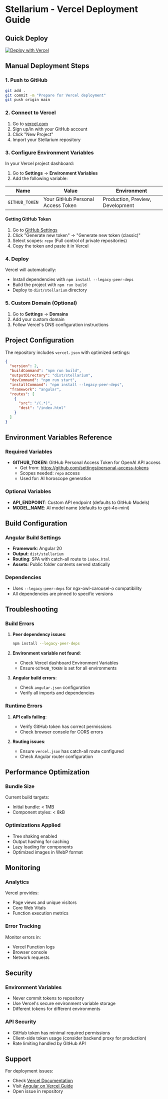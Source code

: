 # Stellarium - Vercel Deployment Guide

## Quick Deploy

[![Deploy with Vercel](https://vercel.com/button)](https://vercel.com/new/clone?repository-url=https://github.com/your-username/stellarium)

## Manual Deployment Steps

### 1. Push to GitHub

```bash
git add .
git commit -m "Prepare for Vercel deployment"
git push origin main
```

### 2. Connect to Vercel

1. Go to [vercel.com](https://vercel.com)
2. Sign up/in with your GitHub account
3. Click "New Project"
4. Import your Stellarium repository

### 3. Configure Environment Variables

In your Vercel project dashboard:

1. Go to **Settings** → **Environment Variables**
2. Add the following variable:

| Name | Value | Environment |
|------|-------|-------------|
| `GITHUB_TOKEN` | Your GitHub Personal Access Token | Production, Preview, Development |

#### Getting GitHub Token

1. Go to [GitHub Settings](https://github.com/settings/personal-access-tokens)
2. Click "Generate new token" → "Generate new token (classic)"
3. Select scopes: `repo` (Full control of private repositories)
4. Copy the token and paste it in Vercel

### 4. Deploy

Vercel will automatically:
- Install dependencies with `npm install --legacy-peer-deps`
- Build the project with `npm run build`
- Deploy to `dist/stellarium` directory

### 5. Custom Domain (Optional)

1. Go to **Settings** → **Domains**
2. Add your custom domain
3. Follow Vercel's DNS configuration instructions

## Project Configuration

The repository includes `vercel.json` with optimized settings:

```json
{
  "version": 2,
  "buildCommand": "npm run build",
  "outputDirectory": "dist/stellarium",
  "devCommand": "npm run start",
  "installCommand": "npm install --legacy-peer-deps",
  "framework": "angular",
  "routes": [
    {
      "src": "/(.*)",
      "dest": "/index.html"
    }
  ]
}
```

## Environment Variables Reference

### Required Variables

- **GITHUB_TOKEN**: GitHub Personal Access Token for OpenAI API access
  - Get from: https://github.com/settings/personal-access-tokens
  - Scopes needed: `repo` access
  - Used for: AI horoscope generation

### Optional Variables

- **API_ENDPOINT**: Custom API endpoint (defaults to GitHub Models)
- **MODEL_NAME**: AI model name (defaults to gpt-4o-mini)

## Build Configuration

### Angular Build Settings

- **Framework**: Angular 20
- **Output**: `dist/stellarium`
- **Routing**: SPA with catch-all route to `index.html`
- **Assets**: Public folder contents served statically

### Dependencies

- Uses `--legacy-peer-deps` for ngx-owl-carousel-o compatibility
- All dependencies are pinned to specific versions

## Troubleshooting

### Build Errors

1. **Peer dependency issues**:
   ```bash
   npm install --legacy-peer-deps
   ```

2. **Environment variable not found**:
   - Check Vercel dashboard Environment Variables
   - Ensure `GITHUB_TOKEN` is set for all environments

3. **Angular build errors**:
   - Check `angular.json` configuration
   - Verify all imports and dependencies

### Runtime Errors

1. **API calls failing**:
   - Verify GitHub token has correct permissions
   - Check browser console for CORS errors

2. **Routing issues**:
   - Ensure `vercel.json` has catch-all route configured
   - Check Angular router configuration

## Performance Optimization

### Bundle Size

Current build targets:
- Initial bundle: < 1MB
- Component styles: < 8kB

### Optimizations Applied

- Tree shaking enabled
- Output hashing for caching
- Lazy loading for components
- Optimized images in WebP format

## Monitoring

### Analytics

Vercel provides:
- Page views and unique visitors
- Core Web Vitals
- Function execution metrics

### Error Tracking

Monitor errors in:
- Vercel Function logs
- Browser console
- Network requests

## Security

### Environment Variables

- Never commit tokens to repository
- Use Vercel's secure environment variable storage
- Different tokens for different environments

### API Security

- GitHub token has minimal required permissions
- Client-side token usage (consider backend proxy for production)
- Rate limiting handled by GitHub API

## Support

For deployment issues:
- Check [Vercel Documentation](https://vercel.com/docs)
- Visit [Angular on Vercel Guide](https://vercel.com/guides/deploying-angular-with-vercel)
- Open issue in repository